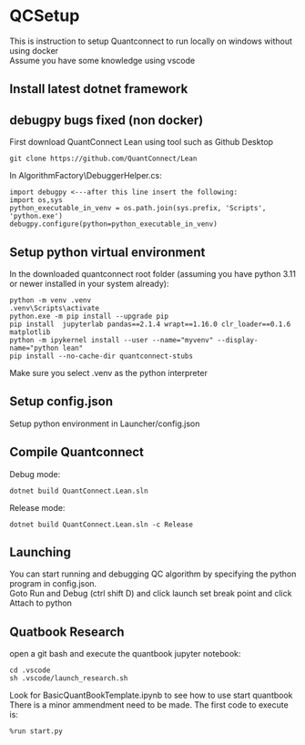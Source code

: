 # QCSetup
This is instruction to setup Quantconnect to run locally on windows without using docker <br />
Assume you have some knowledge using vscode 

## Install latest dotnet framework

## debugpy bugs fixed (non docker)
First download QuantConnect Lean using tool such as Github Desktop
```
git clone https://github.com/QuantConnect/Lean
```

In AlgorithmFactory\DebuggerHelper.cs:
```
import debugpy <---after this line insert the following:
import os,sys
python_executable_in_venv = os.path.join(sys.prefix, 'Scripts', 'python.exe')
debugpy.configure(python=python_executable_in_venv)
```
## Setup python virtual environment
In the downloaded quantconnect root folder (assuming you have python 3.11 or newer installed in your system already):
```
python -m venv .venv
.venv\Scripts\activate
python.exe -m pip install --upgrade pip
pip install  jupyterlab pandas==2.1.4 wrapt==1.16.0 clr_loader==0.1.6 matplotlib
python -m ipykernel install --user --name="myvenv" --display-name="python lean"
pip install --no-cache-dir quantconnect-stubs

```
Make sure you select .venv as the python interpreter

## Setup config.json
Setup python environment in Launcher/config.json

## Compile Quantconnect
Debug mode:
```
dotnet build QuantConnect.Lean.sln
```
Release mode:
```
dotnet build QuantConnect.Lean.sln -c Release
```

## Launching
You can start running and debugging QC algorithm by specifying the python program in config.json. <br />
Goto Run and Debug (ctrl shift D) and click launch
set break point and click Attach to python

## Quatbook Research
open a git bash and execute the quantbook jupyter notebook:
```
cd .vscode
sh .vscode/launch_research.sh 
```
Look for BasicQuantBookTemplate.ipynb to see how to use start quantbook
There is a minor ammendment need to be made. The first code to execute is:
```
%run start.py
```
